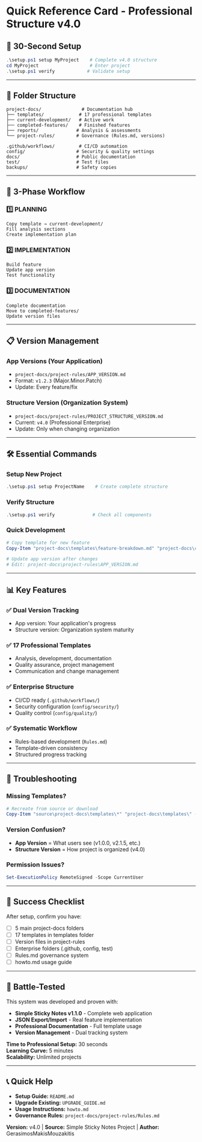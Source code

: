 # Quick Reference Card - Professional Structure v4.0

## 🚀 **30-Second Setup**
```powershell
.\setup.ps1 setup MyProject    # Complete v4.0 structure
cd MyProject                   # Enter project 
.\setup.ps1 verify            # Validate setup
```

---

## 📁 **Folder Structure** 
```
project-docs/               # Documentation hub
├── templates/             # 17 professional templates  
├── current-development/   # Active work
├── completed-features/    # Finished features
├── reports/              # Analysis & assessments
└── project-rules/        # Governance (Rules.md, versions)

.github/workflows/         # CI/CD automation
config/                   # Security & quality settings
docs/                     # Public documentation  
test/                     # Test files
backups/                  # Safety copies
```

---

## 🎯 **3-Phase Workflow**

### 1️⃣ **PLANNING** 
```
Copy template → current-development/
Fill analysis sections
Create implementation plan
```

### 2️⃣ **IMPLEMENTATION**
```
Build feature
Update app version
Test functionality  
```

### 3️⃣ **DOCUMENTATION**
```  
Complete documentation
Move to completed-features/
Update version files
```

---

## 📋 **Version Management**

### App Versions (Your Application)
- `project-docs/project-rules/APP_VERSION.md`
- Format: `v1.2.3` (Major.Minor.Patch)
- Update: Every feature/fix

### Structure Version (Organization System)  
- `project-docs/project-rules/PROJECT_STRUCTURE_VERSION.md`
- Current: `v4.0` (Professional Enterprise)
- Update: Only when changing organization

---

## 🛠️ **Essential Commands**

### Setup New Project
```powershell
.\setup.ps1 setup ProjectName    # Create complete structure
```

### Verify Structure  
```powershell
.\setup.ps1 verify              # Check all components
```

### Quick Development
```powershell
# Copy template for new feature
Copy-Item "project-docs\templates\feature-breakdown.md" "project-docs\current-development\my-feature.md"

# Update app version after changes
# Edit: project-docs\project-rules\APP_VERSION.md
```

---

## 📊 **Key Features**

### ✅ **Dual Version Tracking**
- App version: Your application's progress
- Structure version: Organization system maturity

### ✅ **17 Professional Templates**  
- Analysis, development, documentation
- Quality assurance, project management  
- Communication and change management

### ✅ **Enterprise Structure**
- CI/CD ready (`.github/workflows/`)
- Security configuration (`config/security/`)
- Quality control (`config/quality/`)

### ✅ **Systematic Workflow**
- Rules-based development (`Rules.md`)
- Template-driven consistency
- Structured progress tracking

---

## 🔧 **Troubleshooting**

### Missing Templates?
```powershell
# Recreate from source or download
Copy-Item "source\project-docs\templates\*" "project-docs\templates\" -Recurse
```

### Version Confusion?
- **App Version** = What users see (v1.0.0, v2.1.5, etc.)
- **Structure Version** = How project is organized (v4.0)

### Permission Issues?
```powershell
Set-ExecutionPolicy RemoteSigned -Scope CurrentUser
```

---

## 🎯 **Success Checklist**

After setup, confirm you have:
- [ ] 5 main project-docs folders
- [ ] 17 templates in templates folder  
- [ ] Version files in project-rules
- [ ] Enterprise folders (.github, config, test)
- [ ] Rules.md governance system
- [ ] howto.md usage guide

---

## 🚀 **Battle-Tested**
This system was developed and proven with:
- **Simple Sticky Notes v1.1.0** - Complete web application
- **JSON Export/Import** - Real feature implementation  
- **Professional Documentation** - Full template usage
- **Version Management** - Dual tracking system

**Time to Professional Setup:** 30 seconds  
**Learning Curve:** 5 minutes  
**Scalability:** Unlimited projects  

---

## 📞 **Quick Help**
- **Setup Guide:** `README.md`
- **Upgrade Existing:** `UPGRADE_GUIDE.md`  
- **Usage Instructions:** `howto.md`
- **Governance Rules:** `project-docs/project-rules/Rules.md`

**Version:** v4.0 | **Source:** Simple Sticky Notes Project | **Author:** GerasimosMakisMouzakitis
